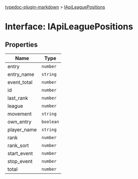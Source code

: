 [typedoc-plugin-markdown](../README.md) > [IApiLeaguePositions](../interfaces/iapileaguepositions.md)



# Interface: IApiLeaguePositions


## Properties

| Name  | Type                
| ------ | ------------------- 
| entry | `number`
| entry_name | `string`
| event_total | `number`
| id | `number`
| last_rank | `number`
| league | `number`
| movement | `string`
| own_entry | `boolean`
| player_name | `string`
| rank | `number`
| rank_sort | `number`
| start_event | `number`
| stop_event | `number`
| total | `number`


